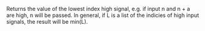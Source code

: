 Returns the value of the lowest index high signal, e.g. if input n and n + a are high, n will be passed. In general, if L is a list of the indicies of high input signals, the result will be min(L).